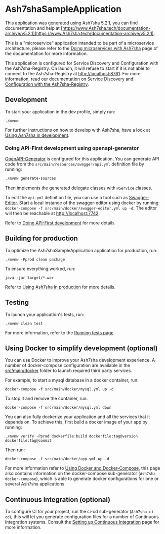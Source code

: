 # Ash7shaSampleApplication
This application was generated using Ash7sha 5.2.1, you can find documentation and help at [https://www.Ash7sha.tech/documentation-archive/v5.2.1](https://www.Ash7sha.tech/documentation-archive/v5.2.1).

This is a "microservice" application intended to be part of a microservice architecture, please refer to the [Doing microservices with Ash7sha][] page of the documentation for more information.

This application is configured for Service Discovery and Configuration with the Ash7sha-Registry. On launch, it will refuse to start if it is not able to connect to the Ash7sha-Registry at [http://localhost:8761](http://localhost:8761). For more information, read our documentation on [Service Discovery and Configuration with the Ash7sha-Registry][].

## Development

To start your application in the dev profile, simply run:

    ./mvnw


For further instructions on how to develop with Ash7sha, have a look at [Using Ash7sha in development][].


### Doing API-First development using openapi-generator

[OpenAPI-Generator]() is configured for this application. You can generate API code from the `src/main/resources/swagger/api.yml` definition file by running:
```bash
./mvnw generate-sources
```
Then implements the generated delegate classes with `@Service` classes.

To edit the `api.yml` definition file, you can use a tool such as [Swagger-Editor](). Start a local instance of the swagger-editor using docker by running: `docker-compose -f src/main/docker/swagger-editor.yml up -d`. The editor will then be reachable at [http://localhost:7742](http://localhost:7742).

Refer to [Doing API-First development][] for more details.

## Building for production

To optimize the Ash7shaSampleApplication application for production, run:

    ./mvnw -Pprod clean package

To ensure everything worked, run:

    java -jar target/*.war


Refer to [Using Ash7sha in production][] for more details.

## Testing

To launch your application's tests, run:

    ./mvnw clean test

For more information, refer to the [Running tests page][].

## Using Docker to simplify development (optional)

You can use Docker to improve your Ash7sha development experience. A number of docker-compose configuration are available in the [src/main/docker](src/main/docker) folder to launch required third party services.

For example, to start a mysql database in a docker container, run:

    docker-compose -f src/main/docker/mysql.yml up -d

To stop it and remove the container, run:

    docker-compose -f src/main/docker/mysql.yml down

You can also fully dockerize your application and all the services that it depends on.
To achieve this, first build a docker image of your app by running:

    ./mvnw verify -Pprod dockerfile:build dockerfile:tag@version dockerfile:tag@commit

Then run:

    docker-compose -f src/main/docker/app.yml up -d

For more information refer to [Using Docker and Docker-Compose][], this page also contains information on the docker-compose sub-generator (`Ash7sha docker-compose`), which is able to generate docker configurations for one or several Ash7sha applications.

## Continuous Integration (optional)

To configure CI for your project, run the ci-cd sub-generator (`Ash7sha ci-cd`), this will let you generate configuration files for a number of Continuous Integration systems. Consult the [Setting up Continuous Integration][] page for more information.

[Ash7sha Homepage and latest documentation]: https://www.Ash7sha.tech
[Ash7sha 5.2.1 archive]: https://www.Ash7sha.tech/documentation-archive/v5.2.1
[Doing microservices with Ash7sha]: https://www.Ash7sha.tech/documentation-archive/v5.2.1/microservices-architecture/
[Using Ash7sha in development]: https://www.Ash7sha.tech/documentation-archive/v5.2.1/development/
[Service Discovery and Configuration with the Ash7sha-Registry]: https://www.Ash7sha.tech/documentation-archive/v5.2.1/microservices-architecture/#Ash7sha-registry
[Using Docker and Docker-Compose]: https://www.Ash7sha.tech/documentation-archive/v5.2.1/docker-compose
[Using Ash7sha in production]: https://www.Ash7sha.tech/documentation-archive/v5.2.1/production/
[Running tests page]: https://www.Ash7sha.tech/documentation-archive/v5.2.1/running-tests/
[Setting up Continuous Integration]: https://www.Ash7sha.tech/documentation-archive/v5.2.1/setting-up-ci/


[OpenAPI-Generator]: https://openapi-generator.tech
[Swagger-Editor]: http://editor.swagger.io
[Doing API-First development]: https://www.Ash7sha.tech/documentation-archive/v5.2.1/doing-api-first-development/
